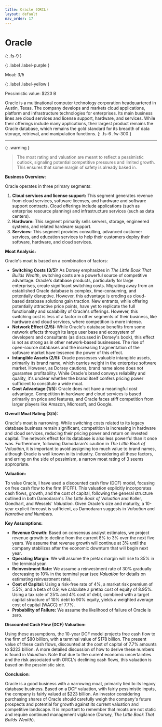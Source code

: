 ```yaml
---
title: Oracle (ORCL)
layout: default
nav_order: 17
---
```


# Oracle
{: .fs-9 }

{: .label .label-purple }

Moat: 3/5

{: .label .label-yellow }

Pessimistic value: $223 B

Oracle is a multinational computer technology corporation headquartered in Austin, Texas. The company develops and markets cloud applications, platform and infrastructure technologies for enterprises.  Its main business lines are cloud services and license support, hardware, and services. While their offerings include many applications, their largest product remains the Oracle database, which remains the gold standard for its breadth of data storage, retrieval, and manipulation functions.
{: .fs-6 .fw-300 }

---

{: .warning } 
>The moat rating and valuation are meant to reflect a pessimistic outlook, signaling potential competitive pressures and limited growth. This ensures that some margin of safety is already baked in.


**Business Overview:**

Oracle operates in three primary segments:

1. **Cloud services and license support:** This segment generates revenue from cloud services, software licenses, and hardware and software support contracts. Cloud offerings include applications (such as enterprise resource planning) and infrastructure services (such as data centers).
2. **Hardware:** This segment primarily sells servers, storage, engineered systems, and related hardware support.
3. **Services:** This segment provides consulting, advanced customer services, and education services to help their customers deploy their software, hardware, and cloud services.

**Moat Analysis:**

Oracle's moat is based on a combination of factors:

* **Switching Costs (3/5):**  As Dorsey emphasizes in *The Little Book That Builds Wealth*, switching costs are a powerful source of competitive advantage.  Oracle's database products, particularly for large enterprises, create significant switching costs.  Migrating away from an established Oracle database is complex, time-consuming, and potentially disruptive. However, this advantage is eroding as cloud-based database solutions gain traction. New entrants, while offering potentially attractive price points, have yet to replicate the full functionality and scalability of Oracle's offerings.  However, this switching cost is less of a factor in other segments of their business, like hardware and cloud services, where competition is more intense.
* **Network Effect (2/5):** While Oracle's database benefits from some network effects through its large user base and ecosystem of developers and consultants (as discussed in Dorsey's book), this effect is not as strong as in other network-based businesses. The rise of open-source databases and the increasing fragmentation of the software market have lessened the power of this effect.
* **Intangible Assets (2/5):** Oracle possesses valuable intangible assets, primarily its brand name, which carries weight in the enterprise software market. However, as Dorsey cautions, brand name alone does not guarantee profitability.  While Oracle's brand conveys reliability and quality, it's unclear whether the brand itself confers pricing power sufficient to constitute a wide moat.
* **Cost Advantage (1/5):** Oracle does not have a meaningful cost advantage.  Competition in hardware and cloud services is based primarily on price and features, and Oracle faces stiff competition from larger players like Amazon, Microsoft, and Google.


**Overall Moat Rating (3/5):**

Oracle's moat is narrowing.  While switching costs related to its legacy database business remain significant, competition is increasing in hardware and cloud services, reducing their pricing power and return on invested capital.  The network effect for its database is also less powerful than it once was.  Furthermore, following Damodaran's caution in *The Little Book of Valuation*, it is important to avoid assigning too much value to brand names, although Oracle is well known in its industry. Considering all these factors, and erring on the side of pessimism, a narrow moat rating of 3 seems appropriate.

**Valuation:**

To value Oracle, I have used a discounted cash flow (DCF) model, focusing on free cash flow to the firm (FCFF).  This valuation explicitly incorporates cash flows, growth, and the cost of capital, following the general structure outlined in both Damodaran's *The Little Book of Valuation* and Koller, Goedhart, and Wessels' *Valuation*. Given Oracle's size and maturity, a 10-year explicit forecast is sufficient, as Damodaran suggests in *Valuation* and *Narrative and Numbers*.

**Key Assumptions:**

* **Revenue Growth:**  Based on consensus analyst estimates, we project revenue growth to decline from the current 8% to 3% over the next five years. We assume that revenue growth will continue at 3% until the company stabilizes after the economic downturn that will begin next year.
* **Operating Margin:** We will assume the pretax margin will rise to 35% in the terminal year.
* **Reinvestment Rate:** We assume a reinvestment rate of 30% gradually decreasing to 10% in the terminal year (see *Valuation* for details on estimating reinvestment rate).
* **Cost of Capital:** Using a risk-free rate of 4%, a market risk premium of 5.5%, and a beta of 0.9, we calculate a pretax cost of equity of 8.95%. Using a tax rate of 25% and 4% cost of debt, combined with a target capital structure of 10% debt to 90% equity, yields a weighted average cost of capital (WACC) of 7.7%.
* **Probability of Failure:** We assume the likelihood of failure of Oracle is zero.


**Discounted Cash Flow (DCF) Valuation:**

Using these assumptions, the 10-year DCF model projects free cash flow to the firm of $80 billion, with a terminal value of $178 billion. The present value of these cash flows, discounted at the cost of capital of 7.7% amounts to $223 billion.  A more detailed discussion of how to derive these numbers is found in *Valuation*. Note that due to the current economic uncertainties and the risk associated with ORCL's declining cash flows, this valuation is based on the pessimistic side.

**Conclusion:**

Oracle is a good business with a narrowing moat, primarily tied to its legacy database business.  Based on a DCF valuation, with fairly pessimistic inputs, the company is fairly valued at $223 billion. An investor considering purchasing shares of Oracle should carefully weigh the company's future prospects and potential for growth against its current valuation and competitive landscape.  It is important to remember that moats are not static and require continued management vigilance (Dorsey, *The Little Book That Builds Wealth*).
